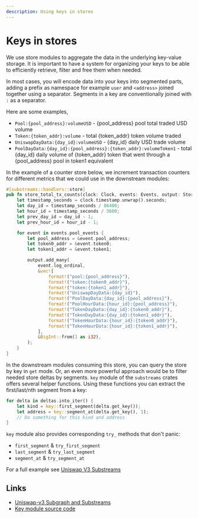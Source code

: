 ```yaml
---
description: Using keys in stores
---
```


# Keys in stores

We use store modules to aggregate the data in the underlying key-value storage. It is important to have a system for organizing your keys to be able to efficiently retrieve, filter and free them when needed.

In most cases, you will encode data into your keys into segmented parts, adding a prefix as namespace for example `user` and `<address>` joined together using a separator.  Segments in a key are conventionally joined with `:` as a separator.

Here are some examples,
- `Pool:{pool_address}:volumeUSD` - {pool_address} pool total traded USD volume
- `Token:{token_addr}:volume` - total {token_addr} token volume traded
- `UniswapDayData:{day_id}:volumeUSD` - {day_id} daily USD trade volume
- `PoolDayData:{day_id}:{pool_address}:{token_addr}:volumeToken1` - total {day_id} daily volume of {token_addr} token that went through a {pool_address} pool in token1 equivalent

In the example of a counter store below, we increment transaction counters for different metrics that we could use in the downstream modules:
```rust
#[substreams::handlers::store]
pub fn store_total_tx_counts(clock: Clock, events: Events, output: StoreAddBigInt) {
    let timestamp_seconds = clock.timestamp.unwrap().seconds;
    let day_id = timestamp_seconds / 86400;
    let hour_id = timestamp_seconds / 3600;
    let prev_day_id = day_id - 1;
    let prev_hour_id = hour_id - 1;

    for event in events.pool_events {
        let pool_address = &event.pool_address;
        let token0_addr = &event.token0;
        let token1_addr = &event.token1;

        output.add_many(
            event.log_ordinal,
            &vec![
                format!("pool:{pool_address}"),
                format!("token:{token0_addr}"),
                format!("token:{token1_addr}"),
                format!("UniswapDayData:{day_id}"),
                format!("PoolDayData:{day_id}:{pool_address}"),
                format!("PoolHourData:{hour_id}:{pool_address}"),
                format!("TokenDayData:{day_id}:{token0_addr}"),
                format!("TokenDayData:{day_id}:{token1_addr}"),
                format!("TokenHourData:{hour_id}:{token0_addr}"),
                format!("TokenHourData:{hour_id}:{token1_addr}"),
            ],
            &BigInt::from(1 as i32),
        );
    }
}
```

In the downstream modules consuming this store, you can query the store by key in `get` mode. Or, an even more powerful approach would be to filter needed store deltas by segments. `key` module of the `substreams` crates offers several helper functions. Using these functions you can extract the first/last/nth segment from a key:

```rust
for delta in deltas.into_iter() {
    let kind = key::first_segment(delta.get_key());
    let address = key::segment_at(delta.get_key(), 1);
    // Do something for this kind and address
}
```

`key` module also provides corresponding `try_` methods that don't panic:
- `first_segment` & `try_first_segment`
- `last_segment` & `try_last_segment`
- `segment_at` & `try_segment_at`

For a full example see [Uniswap V3 Substreams](https://github.com/streamingfast/substreams-uniswap-v3/blob/ca90fe3908a76905b43e05f0522e1e9338d88972/src/lib.rs#L1139-L1163)

## Links
* [Uniswap-v3 Subgraph and Substreams](https://github.com/streamingfast/substreams-uniswap-v3)
* [Key module source code](https://github.com/streamingfast/substreams-rs/blob/develop/substreams/src/key.rs)